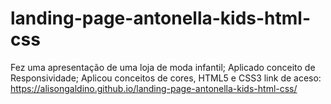 # landing-page-antonella-kids-html-css
Fez uma apresentação de uma loja de moda infantil;  Aplicado conceito de Responsividade;  Aplicou conceitos de cores, HTML5 e CSS3
link de aceso: https://alisongaldino.github.io/landing-page-antonella-kids-html-css/
